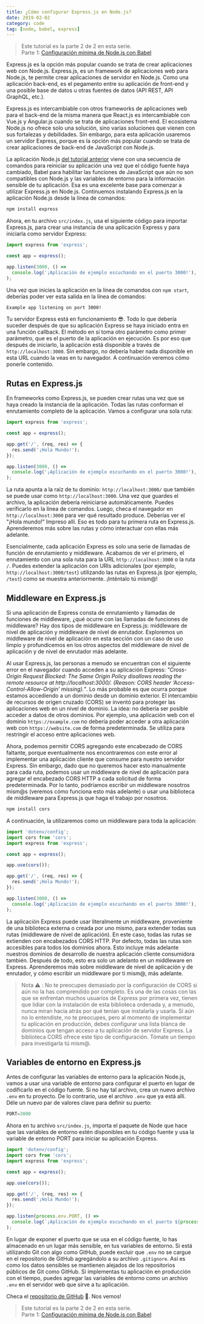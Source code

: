 ```yaml
---
title: ¿Cómo configurar Express.js en Node.js?
date: 2019-02-02
category: code
tag: [node, babel, express]
---
```


> Este tutorial es la parte 2 de 2 en esta serie.<br>
> Parte 1: [Configuración mínima de Node.js con Babel](/code/node-con-babel)

Express.js es la opción más popular cuando se trata de crear aplicaciones web con Node.js. Express.js, es un framework de aplicaciones web para Node.js, te permite crear aplicaciones de servidor en Node.js. Como una aplicación back-end, es el pegamento entre su aplicación de front-end y una posible base de datos u otras fuentes de datos (API REST, API GraphQL, etc.).

Express.js es intercambiable con otros frameworks de aplicaciones web para el back-end de la misma manera que React.js es intercambiable con Vue.js y Angular.js cuando se trata de aplicaciones front-end. El ecosistema Node.js no ofrece solo una solución, sino varias soluciones que vienen con sus fortalezas y debilidades. Sin embargo, para esta aplicación usaremos un servidor Express, porque es la opción más popular cuando se trata de crear aplicaciones de back-end de JavaScript con Node.js.

La aplicación Node.js [del tutorial anterior](/code/node-con-babel) viene con una secuencia de comandos para reiniciar su aplicación una vez que el código fuente haya cambiado, Babel para habilitar las funciones de JavaScript que aún no son compatibles con Node.js y las variables de entorno para la información sensible de tu aplicación. Esa es una excelente base para comenzar a utilizar Express.js en Node.js. Continuemos instalando Express.js en la aplicación Node.js desde la línea de comandos:

```bash
npm install express
```

Ahora, en tu archivo `src/index.js`, usa el siguiente código para importar Express.js, para crear una instancia de una aplicación Express y para iniciarla como servidor Express:

```javascript
import express from 'express';

const app = express();

app.listen(3000, () =>
  console.log('¡Aplicación de ejemplo escuchando en el puerto 3000!'),
);
```

Una vez que inicies la aplicación en la línea de comandos con `npm start`, deberías poder ver esta salida en la línea de comandos:

```bash
Example app listening on port 3000!
```

Tu servidor Express está en funcionamiento 😎. Todo lo que debería suceder después de que su aplicación Express se haya iniciado entra en una función callback. El método en sí toma otro parámetro como primer parámetro, que es el puerto de la aplicación en ejecución. Es por eso que después de iniciarlo, la aplicación está disponible a través de `http://localhost:3000`. Sin embargo, no debería haber nada disponible en esta URL cuando la veas en tu navegador. A continuación veremos cómo ponerle contenido.

## Rutas en Express.js

En frameworks como Express.js, se pueden crear rutas una vez que se haya creado la instancia de la aplicación. Todas las rutas conforman el enrutamiento completo de la aplicación. Vamos a configurar una sola ruta:

```javascript
import express from 'express';

const app = express();

app.get('/', (req, res) => {
  res.send('¡Hola Mundo!');
});

app.listen(3000, () =>
  console.log('¡Aplicación de ejemplo escuchando en el puerto 3000!'),
);
```

La ruta apunta a la raíz de tu dominio: `http://localhost:3000/` que también se puede usar como `http://localhost:3000`. Una vez que guardes el archivo, la aplicación debería reiniciarse automáticamente. Puedes verificarlo en la línea de comandos. Luego, checa el navegador en `http://localhost:3000` para ver qué resultado produce. Deberías ver el "¡Hola mundo!" Impreso allí. Eso es todo para tu primera ruta en Express.js. Aprenderemos más sobre las rutas y cómo interactuar con ellas más adelante.

Esencialmente, cada aplicación Express es solo una serie de llamadas de función de enrutamiento y middleware. Acabamos de ver el primero, el enrutamiento con una sola ruta para la URL `http://localhost:3000` o la ruta `/`. Puedes extender la aplicación con URIs adicionales (por ejemplo, `http://localhost:3000/test`) utilizando las rutas en Express.js (por ejemplo, `/test`) como se muestra anteriormente. ¡Inténtalo tú mism@!

## Middleware en Express.js

Si una aplicación de Express consta de enrutamiento y llamadas de funciones de middleware, ¿qué ocurre con las llamadas de funciones de middleware? Hay dos tipos de middleware en Express.js: middleware de nivel de aplicación y middleware de nivel de enrutador. Exploremos un middleware de nivel de aplicación en esta sección con un caso de uso limpio y profundicemos en los otros aspectos del middleware de nivel de aplicación y de nivel de enrutador más adelante.

Al usar Express.js, las personas a menudo se encuentran con el siguiente error en el navegador cuando acceden a su aplicación Express: _"Cross-Origin Request Blocked: The Same Origin Policy disallows reading the remote resource at http://localhost:3000/. (Reason: CORS header ‘Access-Control-Allow-Origin’ missing).”_. Lo más probable es que ocurra porque estamos accediendo a un dominio desde un dominio exterior. El intercambio de recursos de origen cruzado (CORS) se inventó para proteger las aplicaciones web en un nivel de dominio. La idea: no debería ser posible acceder a datos de otros dominios. Por ejemplo, una aplicación web con el dominio `https://example.com` no debería poder acceder a otra aplicación web con `https://website.com` de forma predeterminada. Se utiliza para restringir el acceso entre aplicaciones web.

Ahora, podemos permitir CORS agregando este encabezado de CORS faltante, porque eventualmente nos encontraremos con este error al implementar una aplicación cliente que consume para nuestro servidor Express. Sin embargo, dado que no queremos hacer esto manualmente para cada ruta, podemos usar un middleware de nivel de aplicación para agregar el encabezado CORS HTTP a cada solicitud de forma predeterminada. Por lo tanto, podríamos escribir un middleware nosotros mism@s (veremos cómo funciona esto más adelante) o usar una biblioteca de middleware para Express.js que haga el trabajo por nosotros.

```bash
npm install cors
```

A continuación, la utilizaremos como un middleware para toda la aplicación:

```javascript
import 'dotenv/config';
import cors from 'cors';
import express from 'express';

const app = express();

app.use(cors());

app.get('/', (req, res) => {
  res.send('¡Hola Mundo!');
});

app.listen(3000, () =>
  console.log('¡Aplicación de ejemplo escuchando en el puerto 3000!'),
);
```

La aplicación Express puede usar literalmente un middleware, proveniente de una biblioteca externa o creada por uno mismo, para extender todas sus rutas (middleware de nivel de aplicación). En este caso, todas las rutas se extienden con encabezados CORS HTTP. Por defecto, todas las rutas son accesibles para todos los dominios ahora. Esto incluye más adelante nuestros dominios de desarrollo de nuestra aplicación cliente consumidora también. Después de todo, esto era solo un adelanto en un middleware en Express. Aprenderemos más sobre middleware de nivel de aplicación y de enrutador, y cómo escribir un middleware por ti mism@, más adelante.

> Nota ⚠️ : No te preocupes demasiado por la configuración de CORS si aún no la has comprendido por completo. Es una de las cosas con las que se enfrentan muchos usuarios de Express por primera vez, tienen que lidiar con la instalación de esta biblioteca ordenada y, a menudo, nunca miran hacia atrás por qué tenían que instalarla y usarla. Si aún no lo entendiste, no te preocupes, pero al momento de implementar tu aplicación en producción, debes configurar una lista blanca de dominios que tengan acceso a tu aplicación de servidor Express. La biblioteca CORS ofrece este tipo de configuración. Tómate un tiempo para investigarla tú mism@.

## Variables de entorno en Express.js

Antes de configurar las variables de entorno para la aplicación Node.js, vamos a usar una variable de entorno para configurar el puerto en lugar de codificarlo en el código fuente. Si no hay tal archivo, crea un nuevo archivo `.env` en tu proyecto. De lo contrario, use el archivo `.env` que ya está allí. Déle un nuevo par de valores clave para definir su puerto:

```javascript
PORT=3000
```

Ahora en tu archivo `src/index.js`, importa el paquete de Node que hace que las variables de entorno estén disponibles en tu código fuente y usa la variable de entorno PORT para iniciar su aplicación Express.

```javascript
import 'dotenv/config';
import cors from 'cors';
import express from 'express';

const app = express();

app.use(cors());

app.get('/', (req, res) => {
  res.send('¡Hola Mundo!');
});

app.listen(process.env.PORT, () =>
  console.log(`¡Aplicación de ejemplo escuchando en el puerto ${process.env.PORT}!`),
);
```

En lugar de exponer el puerto que se usa en el código fuente, lo has almacenado en un lugar más sensible, en tus variables de entorno. Si está utilizando Git con algo como GitHub, puede excluir que `.env` no se cargue en el repositorio de GitHub agregándolo a su archivo `.gitignore`. Así es como los datos sensibles se mantienen alejados de los repositorios públicos de Git como GitHub. Si implementas tu aplicación en producción con el tiempo, puedes agregar las variables de entorno como un archivo `.env` en el servidor web que sirve a tu aplicación.

Checa el [repositorio de GitHub](https://github.com/lavaldi/simple-node-express-server) 👀. Nos vemos!

> Este tutorial es la parte 2 de 2 en esta serie.<br>
> Parte 1: [Configuración mínima de Node.js con Babel](/code/node-con-babel)
